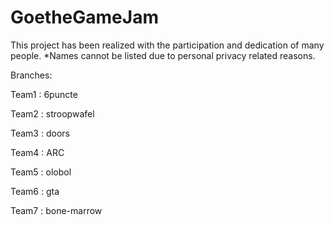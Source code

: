 # GoetheGameJam
This project has been realized with the participation and dedication of many people.
*Names cannot be listed due to personal privacy related reasons.

Branches:

Team1 : 6puncte

Team2 : stroopwafel

Team3 : doors

Team4 : ARC

Team5 : olobol

Team6 : gta

Team7 : bone-marrow
